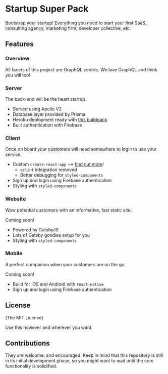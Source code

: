 # Startup Super Pack

Bootstrap your startup! Everything you need to start your first SaaS, consulting agency, marketing firm, developer collective, etc.

## Features

### Overview

All facets of this project are GraphQL centric. We love GraphQL and think you will too!

### Server

The back-end will be the heart  startup.

- Served using Apollo V2
- Database layer provided by Prisma
- Heroku deployment ready with [this buildpack](https://github.com/lstoll/heroku-buildpack-monorepo)
- Built authentication with Firebase

### Client

Once on board your customers will need somewhere to login to use your service.

- Custom `create-react-app` --> [find out more](https://github.com/joserocha3/create-react-app-eslintless)!
  - `eslint` integration removed
  - Better debugging for `styled-components`
- Sign up and login using Firebase authentication
- Styling with `styled-components`

### Website

Wow potential customers with an informative, fast static site.

Coming soon!

- Powered by GatsbyJS
- Lots of Gatsby goodies setup for you
- Styling with `styled-components`

### Mobile

A perfect companion when your customers are on the go.

Coming soon!

- Build for iOS and Android with `react-native`
- Sign up and login using Firebase authentication

## License

(The MIT License)

Use this however and wherever you want.

## Contributions

They are welcome, and encouraged. Keep in mind that this repository is still in its initial development phase, so you might want to wait until the core functionality is solidified.
